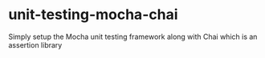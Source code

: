 # unit-testing-mocha-chai
Simply setup the Mocha unit testing framework along with Chai which is an assertion library
